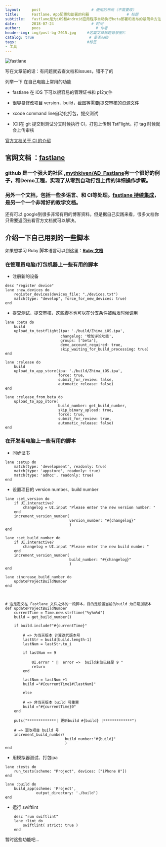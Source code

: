 ```yaml
---
layout:     post                       # 使用的布局（不需要改）
title:      Fastlane，App配置和部署的利器                 # 标题
subtitle:   fastlane是为iOS和Android应用程序自动执行beta部署和发布的最简单方法。🚀它处理所有繁琐的任务，例如生成屏幕截图，处理代码签名和发布应用程序。 #副标题
date:       2018-07-24                 # 时间
author:     poos                         # 作者
header-img: img/post-bg-2015.jpg     #这篇文章标题背景图片
catalog: true                         # 是否归档
tags:                                #标签
- 工具
---
```




![fastlane](https://docs.fastlane.tools/img/fastlane_text.png)


写在文章前的话：有问题就去查文档和issues，错不了的

列举一下 在自己电脑上常用的功能

- fastlane 在 iOS 下可以很容易的管理证书和 p12文件
- 很容易修改项目 version，build，截图等需要j提交审核的资源文件
- xcode command line自动化打包，提交测试

- [CI]在 git 提交到测试分支时候执行 CI，打包上传到 TstFlight。打 tag 时候就会上传审核

[官方文档关于 CI 的介绍](https://docs.fastlane.tools/best-practices/continuous-integration/)





## 官网文档 ：[fastlane](https://docs.fastlane.tools/)


### github 是一个强大的社区 ,[mythkiven/AD_Fastlane](https://github.com/mythkiven/AD_Fastlane)有一个很好的例子，和Demo工程，实现了从零到自动打包上传的详细操作步骤。

### 另外一个文档，包括一些多语言、和 CI等处理。[fastlane 持续集成](https://juejin.im/post/5a7b10bb6fb9a0636263bfd5)，是另一个一个非常好的教学文档。

还有可以 google到很多非常有用的博客资料。但是据自己实践来看，很多文档你只需要返回去看官方文档就可以解决。


## 介绍一下自己用到的一些脚本

如果想学习 Ruby 脚本语言可以到这里：**[Ruby 文档](https://www.kancloud.cn/imxieke/ruby-base/107282)**


### 在管理员电脑/打包机器上一些有用的脚本

- 注册新的设备

```
desc "register device"
lane :new_devices do
    register_devices(devices_file: "./devices.txt")
    match(type: "develop", force_for_new_devices: true)
end

```

- 提交测试、提交审核，这些脚本也可以在分支条件被触发时候调用

```
lane :beta do
    build
    upload_to_testflight(ipa: './build/Zhima_iOS.ipa',
                         changelog: '增加评论功能',
                         groups: ['beta'],
                         demo_account_required: true,
                         skip_waiting_for_build_processing: true)
end

lane :release do
    build
    upload_to_app_store(ipa: './build/Zhima_iOS.ipa',
                        force: true,
                        submit_for_review: false,
                        automatic_release: false)
end

lane :release_from_beta do
    upload_to_app_store(
                        build_number: get_build_number,
                        skip_binary_upload: true,
                        force: true,
                        submit_for_review: true,
                        automatic_release: false)
end
```

### 在开发者电脑上一些有用的脚本

- 同步证书

```    
lane :setup do
    match(type: 'development', readonly: true)
    match(type: 'appstore', readonly: true)
    match(type: 'adhoc', readonly: true)
end
```

- 设置项目的 version number、build number

```    
lane :set_version do
    if UI.interactive?
        changelog = UI.input "Please enter the new version number: "
    end
    increment_version_number(
                             version_number: "#{changelog}"
                             )
end

lane :set_build_number do
    if UI.interactive?
        changelog = UI.input "Please enter the new build numbe: "
    end
    increment_version_number(
                             build_number: "#{changelog}"
                             )
end

lane :increase_build_number do
    updateProjectBuildNumber
end



# 这是定义在 Fastlane 文件之外的一段脚本，目的是设置当前的build 为日期加版本
def updateProjectBuildNumber
    currentTime = Time.new.strftime("%y%m%d")
    build = get_build_number()

    if build.include?"#{currentTime}"

        # => 为当天版本 计算迭代版本号
        lastStr = build[build.length-1]
        lastNum = lastStr.to_i

        if lastNum == 9

            UI.error " 🚫  error =>  build末位已经是 9 "
            return
        end

        lastNum = lastNum +1
        build ="#{currentTime}#{lastNum}"

        else

        # => 非当天版本 build 号重置
        build ="#{currentTime}0"
    end

    puts("*************| 更新build #{build} |*************")

    # => 更改项目 build 号
    increment_build_number(
                           build_number:"#{build}"
                           )
end
```

- 用模拟器测试、打包ipa

```    
lane :tests do
    run_tests(scheme: "Project", devices: ["iPhone 8"])
end

lane :build do
    build_app(scheme: 'Project',
              output_directory: './build')
end
```

- 运行 swiftlint

```    
    desc "run swiftlint"
    lane :lint do
        swiftlint( strict: true )
    end

```


暂时这些功能吧...
